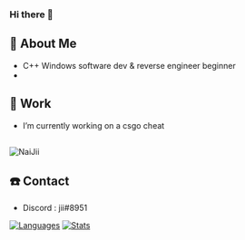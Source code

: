 ### Hi there 👋

<!--
**NaiJii/NaiJii** is a ✨ _special_ ✨ repository because its `README.md` (this file) appears on your GitHub profile.

Here are some ideas to get you started:

- 🔭 I’m currently working on ...
- 🌱 I’m currently learning ...
- 👯 I’m looking to collaborate on ...
- 🤔 I’m looking for help with ...
- 💬 Ask me about ...
- 📫 How to reach me: ...
- 😄 Pronouns: ...
- ⚡ Fun fact: ...
-->

## 📖 About Me
 - C++ Windows software dev & reverse engineer beginner 
 - [youtube]: https://www.youtube.com/channel/UChpTYSEusBzQH9293srmZ9w

## 🔭 Work
 - I’m currently working on a csgo cheat

##
<p><img align="center" src="https://github-readme-streak-stats.herokuapp.com/?user=NaiJii&" alt="NaiJii" /></p>

## ☎️ Contact
 - Discord : jii#8951

[![Languages](https://git-stats-tau.vercel.app/api/top-langs/?username=Aham-Admin&count_private=true)](https://github.com/Aham-Admin)
[![Stats](https://git-stats-tau.vercel.app/api?theme=tokyonight&include_all_commits=true&count_private=true&username=Aham-Admin&show_icons=true)](https://github.com/Aham-Admin)
